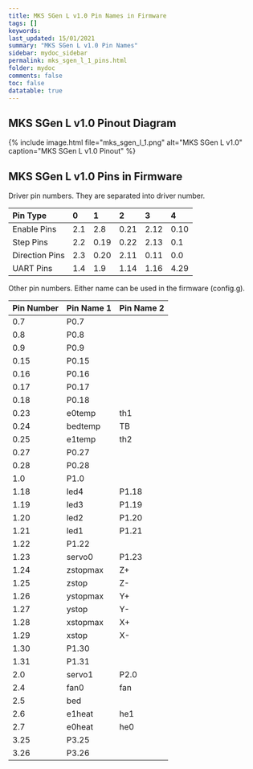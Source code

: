 ```yaml
---
title: MKS SGen L v1.0 Pin Names in Firmware
tags: []
keywords: 
last_updated: 15/01/2021
summary: "MKS SGen L v1.0 Pin Names"
sidebar: mydoc_sidebar
permalink: mks_sgen_l_1_pins.html
folder: mydoc
comments: false
toc: false
datatable: true
---
```


## MKS SGen L v1.0 Pinout Diagram

{% include image.html file="mks_sgen_l_1.png" alt="MKS SGen L v1.0" caption="MKS SGen L v1.0 Pinout" %}

## MKS SGen L v1.0 Pins in Firmware

Driver pin numbers. They are separated into driver number.

<div class="datatable-begin"></div>

|Pin Type|0|1|2|3|4|
| :------------- |:-------------|:-------------|:-------------|:-------------|:-------------|
|Enable Pins|2.1|2.8|0.21|2.12|0.10|
|Step Pins|2.2|0.19|0.22|2.13|0.1|
|Direction Pins|2.3|0.20|2.11|0.11|0.0|
|UART Pins|1.4|1.9|1.14|1.16|4.29|

<div class="datatable-end"></div>

Other pin numbers. Either name can be used in the firmware (config.g).

<div class="datatable-begin"></div>

|Pin Number|Pin Name 1|Pin Name 2|
| :------------- |:-------------|:-------------|
|0.7|P0.7||
|0.8|P0.8||
|0.9|P0.9||
|0.15|P0.15||
|0.16|P0.16||
|0.17|P0.17||
|0.18|P0.18||
|0.23|e0temp|th1|
|0.24|bedtemp|TB|
|0.25|e1temp|th2|
|0.27|P0.27||
|0.28|P0.28||
|1.0|P1.0||
|1.18|led4|P1.18|
|1.19|led3|P1.19|
|1.20|led2|P1.20|
|1.21|led1|P1.21|
|1.22|P1.22||
|1.23|servo0|P1.23|
|1.24|zstopmax|Z+|
|1.25|zstop|Z-|
|1.26|ystopmax|Y+|
|1.27|ystop|Y-|
|1.28|xstopmax|X+|
|1.29|xstop|X-|
|1.30|P1.30||
|1.31|P1.31||
|2.0|servo1|P2.0|
|2.4|fan0|fan|
|2.5|bed||
|2.6|e1heat|he1|
|2.7|e0heat|he0|
|3.25|P3.25||
|3.26|P3.26||

<div class="datatable-end"></div>